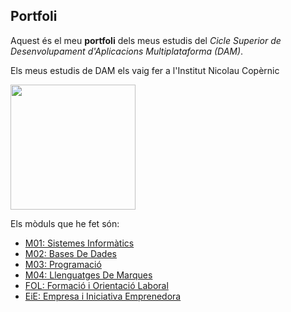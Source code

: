 ## Portfoli

Aquest és el meu **portfoli** dels meus estudis del *Cicle Superior de Desenvolupament d'Aplicacions Multiplataforma (DAM)*.

Els meus estudis de DAM els vaig fer a l'Institut Nicolau Copèrnic

<img src="https://copernic.cat/images/logos/logo-header.png" width="200">

Els mòduls que he fet són:
- [M01: Sistemes Informàtics](https://github.com/MarcCristobal/Portfoli/tree/main/Moduls/M01-SistemesInformatics)
- [M02: Bases De Dades](https://github.com/MarcCristobal/Portfoli/tree/main/Moduls/M02-BasesDeDades)
- [M03: Programació](https://github.com/MarcCristobal/Portfoli/tree/main/Moduls/M03-Programacio)
- [M04: Llenguatges De Marques](https://github.com/MarcCristobal/Portfoli/tree/main/Moduls/M04-LlenguatgesDeMarques)
- [FOL: Formació i Orientació Laboral](https://github.com/MarcCristobal/Portfoli/tree/main/Moduls/M12-FOL)
- [EiE: Empresa i Iniciativa Emprenedora](https://github.com/MarcCristobal/Portfoli/tree/main/Moduls/M13-EiE)
